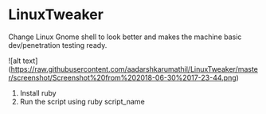 # LinuxTweaker
Change Linux Gnome shell to look better and makes the machine basic dev/penetration testing ready.

![alt text] (https://raw.githubusercontent.com/aadarshkarumathil/LinuxTweaker/master/screenshot/Screenshot%20from%202018-06-30%2017-23-44.png)

1. Install ruby
2. Run the script using ruby script_name

